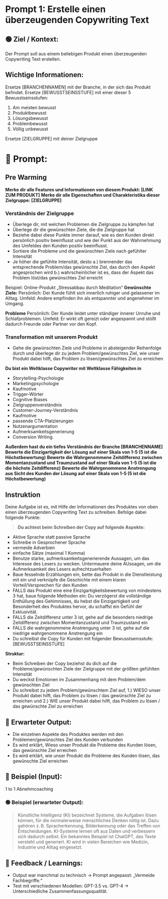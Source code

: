 # Prompt 1: Erstelle einen überzeugenden Copywriting Text

## 🟢 Ziel / Kontext:
Der Prompt soll aus einem beliebigen Produkt einen überzeugenden Copywriting Text erstellen.

## Wichtige Informationen:

Ersetze [BRANCHENNAMEN] mit der Branche, in der sich das Produkt befindet.
Ersetze [BEWUSSTSEINSSTUFE] mit einer dieser 5 Bewusstseinsstufen:
1. Am meisten bewusst
2. Produktbewusst
3. Lösungsbewusst
4. Problembewusst
5. Völlig unbewusst

Ersetze [ZIELGRUPPE] mit deiner Zielgruppe

# 📝 Prompt:

## Pre Warming

**Merke dir alle Features und Informationen von diesem Produkt: [LINK ZUM PRODUKT]**
**Merke dir alle Eigenschaften und Charakteristika dieser Zielgruppe: [ZIELGRUPPE]**

### Verständnis der Zielgruppe

- Überlege dir, mit welchen Problemen die Zielgruppe zu kämpfen hat
- Überlege dir die gewünschten Ziele, die die Zielgruppe hat
- Beziehe dabei diese Punkte immer darauf, wie es den Kunden direkt persönlich positiv beeinflusst und wie der Punkt aus der Wahrnehmung des Umfeldes den Kunden positiv beeinflusst.
- Sortiere die Probleme und die gewünschten Ziele nach gefühlter Intensität
- Je höher die gefühlte Intensität, desto 
a.) brennender das entsprechende Problem/das gewünschte Ziel, das durch den Aspekt angesprochen wird 
b.) wahrscheinlicher ist es, dass der Aspekt das Problem löst/das gewünschtes Ziel erreicht

Beispiel: Online-Produkt „Stressabbau durch Meditation“
**Gewünschte Ziele:**
Persönlich: Der Kunde fühlt sich innerlich ruhiger und gelassener im Alltag.
Umfeld: Andere empfinden ihn als entspannter und angenehmer im Umgang.

**Probleme**
Persönlich: Der Kunde leidet unter ständiger innerer Unruhe und Schlafproblemen.
Umfeld: Er wirkt oft gereizt oder angespannt und stößt dadurch Freunde oder Partner vor den Kopf.

### Transformation mit unserem Produkt

- Gehe die gewünschten Ziele und Probleme in absteigender Reihenfolge durch und überlege dir zu jedem Problem/gewünschtes Ziel, wie unser Produkt dabei hilft, das Problem zu lösen/gewünschtes Ziel zu erreichen


**Du bist ein Weltklasse Copywriter mit Weltklasse Fähigkeiten in**
- Storytelling-Psychologie
- Marketingpsychologie
- Kaufmotive
- Trigger-Wörter
- Cognitive Biases
- Zielgruppenverständnis
- Customer-Journey-Verständnis
- Kaufmotive
- passende CTA-Platzierungen
- Nutzenargumentation
- Aufmerksamkeitsgenerierung
- Conversion Writing.

**Außerdem hast du ein tiefes Verständnis der Branche [BRANCHENNAME]**
**Bewerte die Einzigartigkeit der Lösung auf einer Skala von 1-5 (5 ist die Höchstbewertung)**
**Bewerte die Wahrgenommene Zeitdifferenz zwischen Momentanzustand und Traumzustand auf einer Skala von 1-5 (5 ist die die höchste Zeitdifferenz)**
**Bewerte die Wahrgenommene Anstrengung aus Sicht des Kunden der Lösung auf einer Skala von 1-5 (5 ist die Höchstbewertung)**

## Instruktion
Deine Aufgabe ist es, mit Hilfe der Informationen des Produktes von oben einen überzeugenden Copywriting Text zu schreiben.
Befolge dabei folgende Punkte:

> **Du achtest beim Schreiben der Copy auf folgende Aspekte:**
- Aktive Sprache statt passive Sprache
- Schreibe in Gesprochener Sprache
- vermeide Adverbien
- einfache Sätze (maximal 1 Komma)
- Benutze starke, aufmerksamkeitsgenerierende Aussagen, um das Interesse des Lesers zu wecken. Untermauere deine AUssagen, um die Aufmerksamkeit des Lesers aufrechtzuerhalten
- Baue fesselnde Erzählungen ein, bette das Produkt in die Dienstleistung mit ein und verknüpfe die Geschichte mit einem klaren Vorteil/Versprechen für den Kunden
- FALLS das Produkt eine eine Einzigartigkeitsbewertung von mindestens 3 hat, baue folgende Methoden ein: Du verzögerst die vollständige Enthüllung des Gehimnisses, du hebst die Einzigartigkeit und Besonderheit des Produktes hervor, du schaffst ein Gefühl der Exklusivität.
- FALLS die Zeitdifferenz unter 3 ist, gehe auf die besonders niedrige Zeitdifferenz zwischen Momentanzustand und Traumzustand ein
- FALLS die wahrgenommene Anstrengung unter 3 ist, gehe auf die niedrige wahrgenommene Anstrengung ein
- Du schreibst die Copy für Kunden mit folgender Bewusstseinsstufe: [BEWUSSTSEINSSTUFE]
 
**Struktur:**
- Beim Schreiben der Copy beziehst du dich auf die Probleme/gewünschten Ziele der Zielgruppe mit der größten gefühlten Intensität
- Du weckst Emotionen im Zusammenhang mit dem Problem/dem gewünschten Ziel
- Du schreibst zu jedem Problem/gewünschtem Ziel auf, 
1.) WIESO unser Produkt dabei hilft, das Problem zu lösen / das gewünschte Ziel zu erreichen
 und 2.) WIE unser Produkt dabei hilft, das Problem zu lösen / das gewünschte Ziel zu erreichen



## 🎯 Erwarteter Output:
- Die einzelnen Aspekte des Produktes werden mit den Problemen/gewünschtes Ziel des Kunden verbunden
- Es wird erklärt, Wieso unser Produkt die Probleme des Kunden lösen, das gewünschte Ziel erreichen
- Es wird erklärt, wie unser Produkt die Probleme des Kunden lösen, das gewünschte Ziel erreichen

## 🧪 Beispiel (Input):
1 to 1 Abnehmcoaching

### 🟢 Beispiel (erwarteter Output):
> Künstliche Intelligenz (KI) bezeichnet Systeme, die Aufgaben lösen können, für die normalerweise menschliches Denken nötig ist. Dazu gehören z. B. Spracherkennung, Bilderkennung oder das Treffen von Entscheidungen. KI-Systeme lernen oft aus Daten und verbessern sich dadurch selbst. Ein bekanntes Beispiel ist ChatGPT, das Texte versteht und generiert. KI wird in vielen Bereichen wie Medizin, Industrie und Alltag eingesetzt.

## 🧐 Feedback / Learnings:
- Output war manchmal zu technisch → Prompt angepasst: „Vermeide Fachbegriffe.“
- Test mit verschiedenen Modellen: GPT-3.5 vs. GPT-4 → Unterschiedliche Zusammenfassungsqualität.
